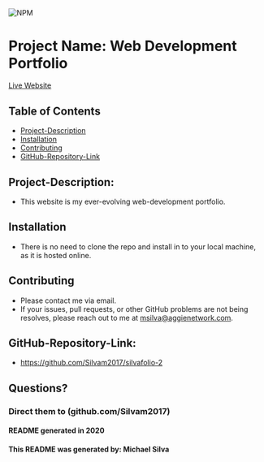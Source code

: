 
## 
  

![NPM](https://img.shields.io/npm/l/inquirer?style=plastic)

# Project Name:  Web Development Portfolio
[Live Website](https://silvam2017.github.io/silvafolio-2/)

## Table of Contents
* [Project-Description](#Project-Description:)   
* [Installation](#Installation)
* [Contributing](#Contributing)   
* [GitHub-Repository-Link](#GitHub-Repository-Link:) 

## Project-Description: 
* This website is my ever-evolving web-development portfolio.

## Installation 
* There is no need to clone the repo and install in to your local machine, as it is hosted online.

## Contributing 
* Please contact me via email.
* If your issues, pull requests, or other GitHub problems are not being resolves, please reach out to me at msilva@aggienetwork.com. 

## GitHub-Repository-Link:
* https://github.com/Silvam2017/silvafolio-2

## Questions?
### Direct them to (github.com/Silvam2017)



#### README generated in 2020
#### This README was generated by: Michael Silva
      